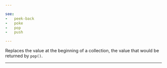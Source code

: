 ```yaml
---

see:
-   peek-back
-   poke
-   pop
-   push

---
```


Replaces the value at the beginning of a collection, the value that would be
returned by `pop()`.

---



